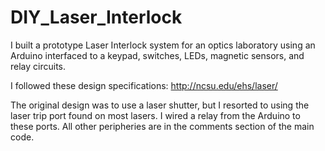 DIY_Laser_Interlock
===================

I built a prototype Laser Interlock system for an optics laboratory using an Arduino interfaced to a keypad, switches, LEDs, magnetic sensors, and relay circuits.

I followed these design specifications: http://ncsu.edu/ehs/laser/

The original design was to use a laser shutter, but I resorted to using the laser trip port found on most lasers. I wired a relay from the Arduino to these ports. All other peripheries are in the comments section of the main code. 




